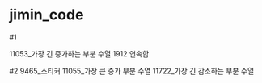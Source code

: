 # jimin_code


#1



11053_가장 긴 증가하는 부분 수열
1912 연속합

#2
9465_스티커
11055_가장 큰 증가 부분 수열
11722_가장 긴 감소하는 부분 수열
